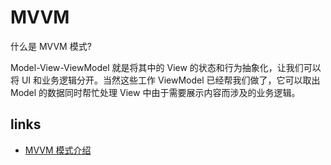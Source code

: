 # MVVM

什么是 MVVM 模式?

Model-View-ViewModel 就是将其中的 View 的状态和行为抽象化，让我们可以将 UI 和业务逻辑分开。当然这些工作 ViewModel 已经帮我们做了，它可以取出 Model 的数据同时帮忙处理 View 中由于需要展示内容而涉及的业务逻辑。

## links

- [MVVM 模式介绍](https://github.com/xitu/gold-miner/blob/master/TODO%2Fapproaching-android-with-mvvm.md)
